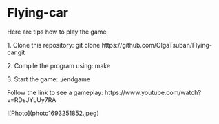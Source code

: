 # Flying-car
<p>Here are tips how to play the game</p>
<p> 1. Clone this repository: git clone https://github.com/OlgaTsuban/Flying-car.git</p>
<p> 2. Compile the program using: make</p>
<p> 3. Start the game: ./endgame</p>
<p>Follow the link to see a gameplay: https://www.youtube.com/watch?v=RDsJYLUy7RA</p>
![Photo](photo1693251852.jpeg)
